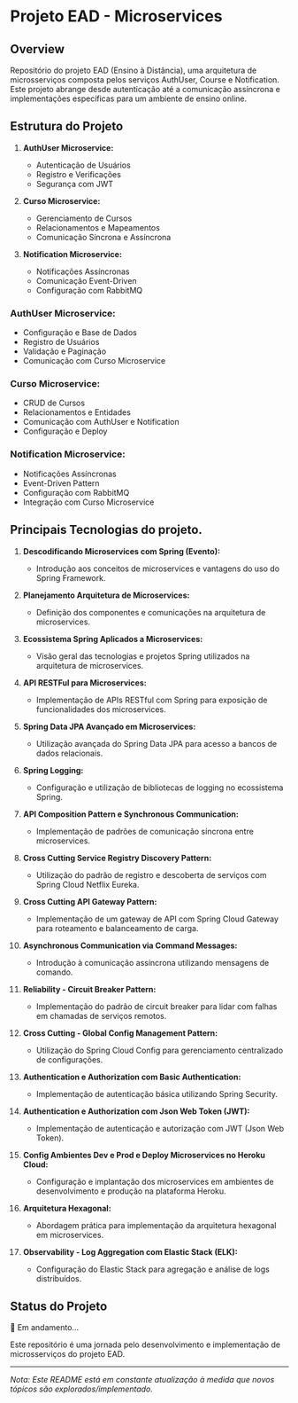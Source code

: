 # Projeto EAD - Microservices

## Overview
Repositório do projeto EAD (Ensino à Distância), 
uma arquitetura de microsserviços composta pelos serviços AuthUser, Course e Notification. 
Este projeto abrange desde autenticação até a comunicação assíncrona e implementações específicas para um ambiente de ensino online.

## Estrutura do Projeto
1. **AuthUser Microservice:**
    - Autenticação de Usuários
    - Registro e Verificações
    - Segurança com JWT

2. **Curso Microservice:**
    - Gerenciamento de Cursos
    - Relacionamentos e Mapeamentos
    - Comunicação Síncrona e Assíncrona

3. **Notification Microservice:**
    - Notificações Assíncronas
    - Comunicação Event-Driven
    - Configuração com RabbitMQ
  
### AuthUser Microservice:
- Configuração e Base de Dados
- Registro de Usuários
- Validação e Paginação
- Comunicação com Curso Microservice

### Curso Microservice:
- CRUD de Cursos
- Relacionamentos e Entidades
- Comunicação com AuthUser e Notification
- Configuração e Deploy

### Notification Microservice:
- Notificações Assíncronas
- Event-Driven Pattern
- Configuração com RabbitMQ
- Integração com Curso Microservice

## Principais Tecnologias do projeto.

1. **Descodificando Microservices com Spring (Evento):**
   - Introdução aos conceitos de microservices e vantagens do uso do Spring Framework.

2. **Planejamento Arquitetura de Microservices:**
   - Definição dos componentes e comunicações na arquitetura de microservices.

3. **Ecossistema Spring Aplicados a Microservices:**
   - Visão geral das tecnologias e projetos Spring utilizados na arquitetura de microservices.

4. **API RESTFul para Microservices:**
   - Implementação de APIs RESTful com Spring para exposição de funcionalidades dos microservices.

5. **Spring Data JPA Avançado em Microservices:**
   - Utilização avançada do Spring Data JPA para acesso a bancos de dados relacionais.

6. **Spring Logging:**
   - Configuração e utilização de bibliotecas de logging no ecossistema Spring.

7. **API Composition Pattern e Synchronous Communication:**
   - Implementação de padrões de comunicação síncrona entre microservices.

8. **Cross Cutting Service Registry Discovery Pattern:**
   - Utilização do padrão de registro e descoberta de serviços com Spring Cloud Netflix Eureka.

9. **Cross Cutting API Gateway Pattern:**
   - Implementação de um gateway de API com Spring Cloud Gateway para roteamento e balanceamento de carga.

10. **Asynchronous Communication via Command Messages:**
    - Introdução à comunicação assíncrona utilizando mensagens de comando.

11. **Reliability - Circuit Breaker Pattern:**
    - Implementação do padrão de circuit breaker para lidar com falhas em chamadas de serviços remotos.

12. **Cross Cutting - Global Config Management Pattern:**
    - Utilização do Spring Cloud Config para gerenciamento centralizado de configurações.

13. **Authentication e Authorization com Basic Authentication:**
    - Implementação de autenticação básica utilizando Spring Security.

14. **Authentication e Authorization com Json Web Token (JWT):**
    - Implementação de autenticação e autorização com JWT (Json Web Token).

15. **Config Ambientes Dev e Prod e Deploy Microservices no Heroku Cloud:**
    - Configuração e implantação dos microservices em ambientes de desenvolvimento e produção na plataforma Heroku.

16. **Arquitetura Hexagonal:**
    - Abordagem prática para implementação da arquitetura hexagonal em microservices.

17. **Observability - Log Aggregation com Elastic Stack (ELK):**
    - Configuração do Elastic Stack para agregação e análise de logs distribuídos.



## Status do Projeto
🚀 Em andamento...

Este repositório é uma jornada pelo desenvolvimento e implementação de microsserviços do projeto EAD.

---

*Nota: Este README está em constante atualização à medida que novos tópicos são explorados/implementado.*
